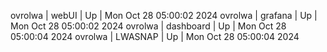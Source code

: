 ovrolwa | webUI | Up | Mon Oct 28 05:00:02 2024
ovrolwa | grafana | Up | Mon Oct 28 05:00:02 2024
ovrolwa | dashboard | Up | Mon Oct 28 05:00:04 2024
ovrolwa | LWASNAP | Up | Mon Oct 28 05:00:04 2024
